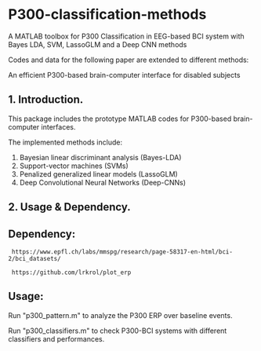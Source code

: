# P300-classification-methods

A MATLAB toolbox for P300 Classification in EEG-based BCI system with Bayes LDA, SVM, LassoGLM and a Deep CNN methods

Codes and data for the following paper are extended to different methods:

An efficient P300-based brain-computer interface for disabled subjects


## 1. Introduction.

This package includes the prototype MATLAB codes for P300-based brain-computer interfaces.

The implemented methods include: 

  1. Bayesian linear discriminant analysis (Bayes-LDA)
  2. Support-vector machines (SVMs)       
  3. Penalized generalized linear models (LassoGLM)
  4. Deep Convolutional Neural Networks (Deep-CNNs) 

     


## 2. Usage & Dependency.

## Dependency:
     https://www.epfl.ch/labs/mmspg/research/page-58317-en-html/bci-2/bci_datasets/
     
     https://github.com/lrkrol/plot_erp

## Usage:
Run "p300_pattern.m" to analyze the P300 ERP over baseline events.

Run "p300_classifiers.m" to check P300-BCI systems with different classifiers and performances.
